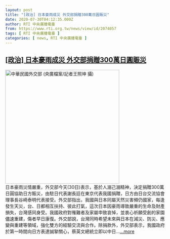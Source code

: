 ```yaml
---
layout: post
title: "[政治] 日本豪雨成災 外交部捐贈300萬日圓賑災"
date: 2020-07-30T04:12:35.000Z
author: RTI 中央廣播電臺
from: https://www.rti.org.tw/news/view/id/2074057
tags: [ RTI 中央廣播電臺 ]
categories: [ news, RTI 中央廣播電臺 ]
---
```

<!--1596082355000-->
[[政治] 日本豪雨成災 外交部捐贈300萬日圓賑災](https://www.rti.org.tw/news/view/id/2074057)
------

<div>
<img src="https://static.rti.org.tw/assets/thumbnails/2018/04/04/152284960239352.JPG" width="360" alt="中華民國外交部 (央廣檔案/記者王照坤 攝)" title="中華民國外交部 (央廣檔案/記者王照坤 攝)"><br>日本豪雨災情嚴重，外交部今天(30日)表示，基於人溺己溺精神，決定捐贈300萬日圓協助日方賑災，由駐日代表謝長廷在東京代表我國捐贈，日方由日台交流協會理事長谷崎泰明代表接受。外交部指出，我國與日本同屬天然災害頻仍國家，每逢發生天災，台、日都相互扶持、彼此打氣，這次日本因豪雨導致嚴重的生命及財產損失，台灣感同身受。我國政府對罹難者及家屬申致哀悼，並衷心祈願受創的家園儘速重建，傷者早日康復。外交部說，台灣同時希望未來與日本在減災、防災、應變與重建等領域，強化雙方的經驗交流與合作。除捐款外，外交部表示，我國政府於第一時間向日方表達誠摯關心，蔡英文總統立即以中日...<a target="_blank" href="https://www.rti.org.tw/news/view/id/2074057">...more</a>
</div>
